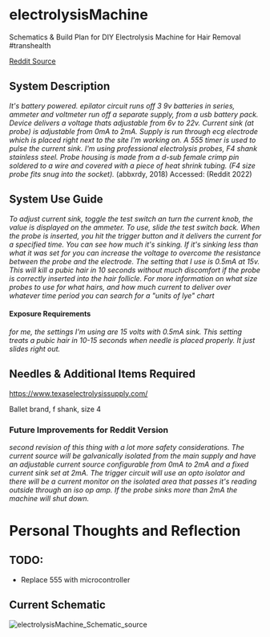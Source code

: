 # electrolysisMachine
 Schematics & Build Plan for DIY Electrolysis Machine for Hair Removal #transhealth



[Reddit Source](https://www.reddit.com/r/electronics/comments/8ek9dt/i_built_an_electrolysis_machine_epilator/)

## System Description

_It's battery powered. epilator circuit runs off 3 9v batteries in series, ammeter and voltmeter run off a separate supply, from a usb battery pack. Device delivers a voltage thats adjustable from 6v to 22v. Current sink (at probe) is adjustable from 0mA to 2mA. Supply is run through ecg electrode which is placed right next to the site I'm working on. A 555 timer is used to pulse the current sink. I'm using professional electrolysis probes, F4 shank stainless steel. Probe housing is made from a d-sub female crimp pin soldered to a wire and covered with a piece of heat shrink tubing. (F4 size probe fits snug into the socket)._ (abbxrdy, 2018) Accessed: (Reddit 2022)


## System Use Guide

_To adjust current sink, toggle the test switch an turn the current knob, the value is displayed on the ammeter. To use, slide the test switch back. When the probe is inserted, you hit the trigger button and it delivers the current for a specified time. You can see how much it's sinking. If it's sinking less than what it was set for you can increase the voltage to overcome the resistance between the probe and the electrode. The setting that I use is 0.5mA at 15v. This will kill a pubic hair in 10 seconds without much discomfort if the probe is correctly inserted into the hair follicle.
For more information on what size probes to use for what hairs, and how much current to deliver over whatever time period you can search for a "units of lye" chart_

#### Exposure Requirements

_for me, the settings I'm using are 15 volts with 0.5mA sink. This setting treats a pubic hair in 10-15 seconds when needle is placed properly. It just slides right out._



## Needles & Additional Items Required

https://www.texaselectrolysissupply.com/

Ballet brand, f shank, size 4



### Future Improvements for Reddit Version

_second revision of this thing with a lot more safety considerations. The current source will be galvanically isolated from the main supply and have an adjustable current source configurable from 0mA to 2mA and a fixed current sink set at 2mA. The trigger circuit will use an opto isolator and there will be a current monitor on the isolated area that passes it's reading outside through an iso op amp. If the probe sinks more than 2mA the machine will shut down._


# Personal Thoughts and Reflection

## TODO:
- Replace 555 with microcontroller


## Current Schematic
![electrolysisMachine_Schematic_source](https://user-images.githubusercontent.com/53580358/167491659-b3adbdfa-fd45-4e4e-a239-ae5a97defdb3.png)

